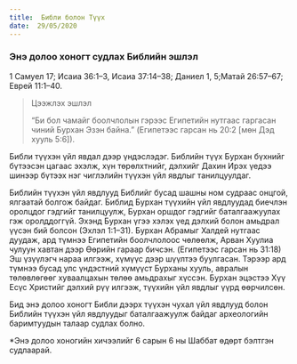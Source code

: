 ```yaml
---
title:  Библи болон Түүх
date:  29/05/2020
---
```


### Энэ долоо хоногт судлах Библийн эшлэл
1 Самуел 17; Исаиа 36:1–3, Исаиа 37:14–38; Даниел 1, 5;Maтай 26:57–67; Еврей 11:1–40.

> <p>Цээжлэх эшлэл</p>
> “Би бол чамайг боолчлолын гэрээс Египетийн нутгаас гаргасан чиний Бурхан Эзэн байна.” (Eгипетээс гарсан нь 20:2 [мөн Дэд хууль 5:6]).

Библи түүхэн үйл явдал дээр үндэслэдэг. Библийн түүх Бурхан бүхнийг бүтээсэн цагаас эхэлж, хүн төрөлхтнийг, дэлхийг Дахин Ирэх үедээ шинээр бүтээх нэг чиглэлийн түүхэн үйл явдлыг танилцуулдаг.

Библийн түүхэн үйл явдлууд Библийг бусад шашны ном судраас онцгой, ялгаатай болгож байдаг. Библид Бурхан түүхийн үйл явдлуудад биечлэн оролцдог гэдгийг танилцуулж, Бурхан оршдог гэдгийг баталгаажуулах гэж оролддоггүй. Эхэнд Бурхан үгээ хэлэх үед дэлхий болон амьдрал үүсэн бий болсон (Эхлэл 1:1–31). Бурхан Абрамыг Халдей нутгаас дуудаж, ард түмнээ Египетийн боолчлолоос чөлөөлж, Арван Хуулиа чулуун хавтан дээр Өөрийн гараар бичсэн. (Eгипетээс гарсан нь 31:18) Эш үзүүлэгч нараа илгээж, хүмүүс дээр шүүлтээ буулгасан. Тэрээр ард түмнээ бусад улс үндэстний хүмүүст Бурханы хууль, авралын төлөвлөгөөг хуваалцахын төлөө амьдрахыг хүссэн. Бурхан эцэстээ Хүү Есүс Христийг дэлхий рүү илгээж, түүхийн үйл явдлыг үүрд өөрчилсөн.

Бид энэ долоо хоногт Библи дээрх түүхэн чухал үйл явдлууд болон Библийн түүхэн үйл явдлуудыг баталгаажуулж байдаг археологийн баримтуудын талаар судлах болно.

*Энэ долоо хоногийн хичээлийг 6 сарын 6 ны Шаббат өдөрт бэлтгэн судлаарай.